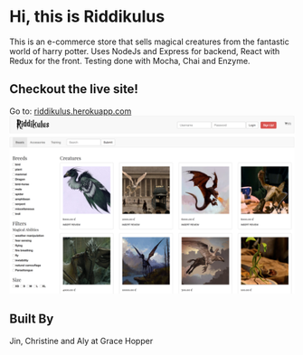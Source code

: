 # Hi, this is Riddikulus

This is an e-commerce store that sells magical creatures from the fantastic world of harry potter.
Uses NodeJs and Express for backend, React with Redux for the front.
Testing done with Mocha, Chai and Enzyme.


## Checkout the live site!
Go to: [riddikulus.herokuapp.com](http://riddikulus.herokuapp.com/)
![GitHub Logo](/screenshot.png)

## Built By
Jin, Christine and Aly at Grace Hopper
